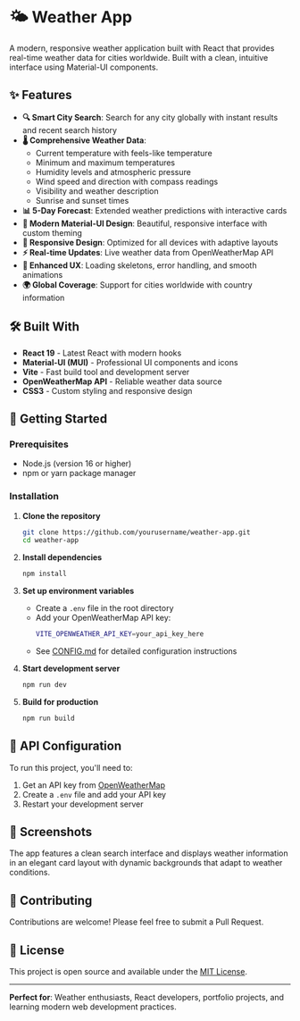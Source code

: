# 🌤️ Weather App

A modern, responsive weather application built with React that provides real-time weather data for cities worldwide. Built with a clean, intuitive interface using Material-UI components.

## ✨ Features

- **🔍 Smart City Search**: Search for any city globally with instant results and recent search history
- **🌡️ Comprehensive Weather Data**: 
  - Current temperature with feels-like temperature
  - Minimum and maximum temperatures
  - Humidity levels and atmospheric pressure
  - Wind speed and direction with compass readings
  - Visibility and weather description
  - Sunrise and sunset times
- **📊 5-Day Forecast**: Extended weather predictions with interactive cards
- **🎨 Modern Material-UI Design**: Beautiful, responsive interface with custom theming
- **📱 Responsive Design**: Optimized for all devices with adaptive layouts
- **⚡ Real-time Updates**: Live weather data from OpenWeatherMap API
- **🎯 Enhanced UX**: Loading skeletons, error handling, and smooth animations
- **🌍 Global Coverage**: Support for cities worldwide with country information

## 🛠️ Built With

- **React 19** - Latest React with modern hooks
- **Material-UI (MUI)** - Professional UI components and icons
- **Vite** - Fast build tool and development server
- **OpenWeatherMap API** - Reliable weather data source
- **CSS3** - Custom styling and responsive design

## 🚀 Getting Started

### Prerequisites

- Node.js (version 16 or higher)
- npm or yarn package manager

### Installation

1. **Clone the repository**
   ```bash
   git clone https://github.com/yourusername/weather-app.git
   cd weather-app
   ```

2. **Install dependencies**
   ```bash
   npm install
   ```

3. **Set up environment variables**
   - Create a `.env` file in the root directory
   - Add your OpenWeatherMap API key:
     ```bash
     VITE_OPENWEATHER_API_KEY=your_api_key_here
     ```
   - See [CONFIG.md](CONFIG.md) for detailed configuration instructions

4. **Start development server**
   ```bash
   npm run dev
   ```

5. **Build for production**
   ```bash
   npm run build
   ```

## 🔑 API Configuration

To run this project, you'll need to:
1. Get an API key from [OpenWeatherMap](https://openweathermap.org/api)
2. Create a `.env` file and add your API key
3. Restart your development server

## 📱 Screenshots

The app features a clean search interface and displays weather information in an elegant card layout with dynamic backgrounds that adapt to weather conditions.

## 🤝 Contributing

Contributions are welcome! Please feel free to submit a Pull Request.

## 📄 License

This project is open source and available under the [MIT License](LICENSE).

---

**Perfect for**: Weather enthusiasts, React developers, portfolio projects, and learning modern web development practices.
